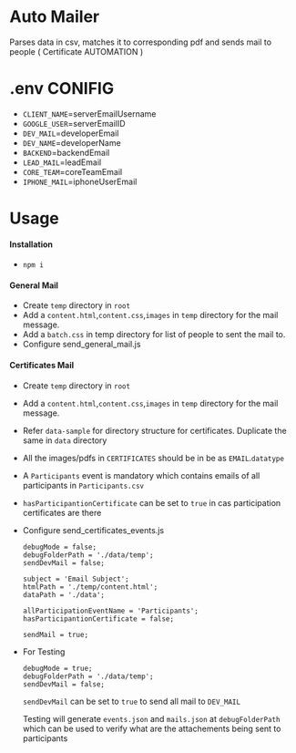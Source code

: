 # Auto Mailer

Parses data in csv, matches it to corresponding pdf and sends mail to people ( Certificate AUTOMATION )

# .env CONIFIG

-   `CLIENT_NAME`=serverEmailUsername
-   `GOOGLE_USER`=serverEmailID
-   `DEV_MAIL`=developerEmail
-   `DEV_NAME`=developerName
-   `BACKEND`=backendEmail
-   `LEAD_MAIL`=leadEmail
-   `CORE_TEAM`=coreTeamEmail
-   `IPHONE_MAIL`=iphoneUserEmail

# Usage

#### Installation

-   `npm i`

#### General Mail

-   Create `temp` directory in `root`
-   Add a `content.html`,`content.css`,`images` in `temp` directory for the mail message.
-   Add a `batch.css` in temp directory for list of people to sent the mail to.
-   Configure send_general_mail.js

#### Certificates Mail

-   Create `temp` directory in `root`
-   Add a `content.html`,`content.css`,`images` in `temp` directory for the mail message.
-   Refer `data-sample` for directory structure for certificates. Duplicate the same in `data` directory
-   All the images/pdfs in `CERTIFICATES` should be in be as `EMAIL`.`datatype`
-   A `Participants` event is mandatory which contains emails of all participants in `Participants.csv`
-   `hasParticipantionCertificate` can be set to `true` in cas participation certificates are there
-   Configure send_certificates_events.js

    ```
    debugMode = false;
    debugFolderPath = './data/temp';
    sendDevMail = false;

    subject = 'Email Subject';
    htmlPath = './temp/content.html';
    dataPath = './data';

    allParticipationEventName = 'Participants';
    hasParticipantionCertificate = false;

    sendMail = true;
    ```

-   For Testing

    ```
    debugMode = true;
    debugFolderPath = './data/temp';
    sendDevMail = false;
    ```

    `sendDevMail` can be set to `true` to send all mail to `DEV_MAIL`

    Testing will generate `events.json` and `mails.json` at `debugFolderPath` which can be used to verify what are the attachements being sent to participants
